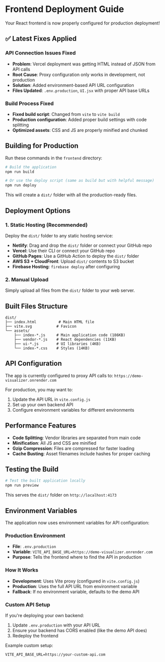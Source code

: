 # Frontend Deployment Guide

Your React frontend is now properly configured for production deployment!

## ✅ Latest Fixes Applied

### API Connection Issues Fixed
- **Problem**: Vercel deployment was getting HTML instead of JSON from API calls
- **Root Cause**: Proxy configuration only works in development, not production
- **Solution**: Added environment-based API URL configuration
- **Files Updated**: `.env.production`, `UI.jsx` with proper API base URLs

### Build Process Fixed
- **Fixed build script**: Changed from `vite` to `vite build`
- **Production configuration**: Added proper build settings with code splitting
- **Optimized assets**: CSS and JS are properly minified and chunked

## Building for Production

Run these commands in the `frontend` directory:

```bash
# Build the application
npm run build

# Or use the deploy script (same as build but with helpful message)
npm run deploy
```

This will create a `dist/` folder with all the production-ready files.

## Deployment Options

### 1. Static Hosting (Recommended)

Deploy the `dist/` folder to any static hosting service:

- **Netlify**: Drag and drop the `dist/` folder or connect your GitHub repo
- **Vercel**: Use their CLI or connect your GitHub repo
- **GitHub Pages**: Use a GitHub Action to deploy the `dist/` folder
- **AWS S3 + CloudFront**: Upload `dist/` contents to S3 bucket
- **Firebase Hosting**: `firebase deploy` after configuring

### 2. Manual Upload

Simply upload all files from the `dist/` folder to your web server.

## Built Files Structure

```
dist/
├── index.html          # Main HTML file
├── vite.svg           # Favicon
└── assets/
    ├── index-*.js     # Main application code (186KB)
    ├── vendor-*.js    # React dependencies (11KB)
    ├── ui-*.js        # UI libraries (4KB)
    └── index-*.css    # Styles (14KB)
```

## API Configuration

The app is currently configured to proxy API calls to:
`https://demo-visualizer.onrender.com`

For production, you may want to:
1. Update the API URL in `vite.config.js`
2. Set up your own backend API
3. Configure environment variables for different environments

## Performance Features

- **Code Splitting**: Vendor libraries are separated from main code
- **Minification**: All JS and CSS are minified
- **Gzip Compression**: Files are compressed for faster loading
- **Cache Busting**: Asset filenames include hashes for proper caching

## Testing the Build

```bash
# Test the built application locally
npm run preview
```

This serves the `dist/` folder on `http://localhost:4173`

## Environment Variables

The application now uses environment variables for API configuration:

### Production Environment
- **File**: `.env.production`
- **Variable**: `VITE_API_BASE_URL=https://demo-visualizer.onrender.com`
- **Purpose**: Tells the frontend where to find the API in production

### How It Works
- **Development**: Uses Vite proxy (configured in `vite.config.js`)
- **Production**: Uses the full API URL from environment variable
- **Fallback**: If no environment variable, defaults to the demo API

### Custom API Setup
If you're deploying your own backend:
1. Update `.env.production` with your API URL
2. Ensure your backend has CORS enabled (like the demo API does)
3. Redeploy the frontend

Example custom setup:
```
VITE_API_BASE_URL=https://your-custom-api.com
```
